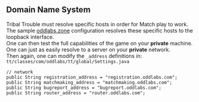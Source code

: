 ## Domain Name System
Tribal Trouble must resolve specific hosts in order for Match play to work.
<br />
The sample [oddlabs.zone](oddlabs.zone) configuration resolves these specific hosts to the loopback interface.
<br />
One can then test the full capabilities of the game on your **private** machine.
<br />
One can just as easily resolve to a server on your **private** network.
<br />
Then again, one can modify the `_address` definitions in: `tt/classes/com/oddlabs/tt/global/Settings.java`
```
// network
public String registration_address = "registration.oddlabs.com";
public String matchmaking_address = "matchmaking.oddlabs.com";
public String bugreport_address = "bugreport.oddlabs.com";
public String router_address = "router.oddlabs.com";
```
